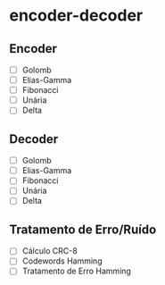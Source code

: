 # encoder-decoder

## Encoder

- [ ] Golomb
- [ ] Elias-Gamma
- [ ] Fibonacci
- [ ] Unária
- [ ] Delta

## Decoder

- [ ] Golomb
- [ ] Elias-Gamma
- [ ] Fibonacci
- [ ] Unária
- [ ] Delta

## Tratamento de Erro/Ruído

- [ ] Cálculo CRC-8
- [ ] Codewords Hamming
- [ ] Tratamento de Erro Hamming
